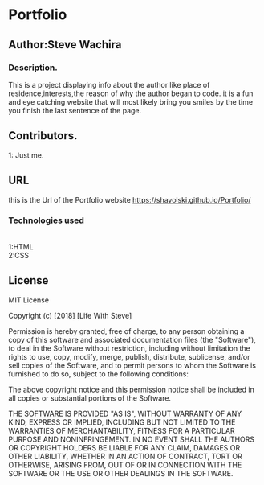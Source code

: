 #  Portfolio
## Author:Steve Wachira

### Description.
This is a project displaying info about the author like place of residence,interests,the reason of why the author began to code.
it is a fun and eye catching website that will most likely bring you smiles by the time you finish the last sentence of the page.

## Contributors.
1: Just me.

## URL
this is the Url of the Portfolio website https://shavolski.github.io/Portfolio/

### Technologies used
<br>1:HTML</br>
2:CSS

## License
MIT License

Copyright (c) [2018] [Life With Steve]

Permission is hereby granted, free of charge, to any person obtaining a copy
of this software and associated documentation files (the "Software"), to deal
in the Software without restriction, including without limitation the rights
to use, copy, modify, merge, publish, distribute, sublicense, and/or sell
copies of the Software, and to permit persons to whom the Software is
furnished to do so, subject to the following conditions:

The above copyright notice and this permission notice shall be included in all
copies or substantial portions of the Software.

THE SOFTWARE IS PROVIDED "AS IS", WITHOUT WARRANTY OF ANY KIND, EXPRESS OR
IMPLIED, INCLUDING BUT NOT LIMITED TO THE WARRANTIES OF MERCHANTABILITY,
FITNESS FOR A PARTICULAR PURPOSE AND NONINFRINGEMENT. IN NO EVENT SHALL THE
AUTHORS OR COPYRIGHT HOLDERS BE LIABLE FOR ANY CLAIM, DAMAGES OR OTHER
LIABILITY, WHETHER IN AN ACTION OF CONTRACT, TORT OR OTHERWISE, ARISING FROM,
OUT OF OR IN CONNECTION WITH THE SOFTWARE OR THE USE OR OTHER DEALINGS IN THE
SOFTWARE.
